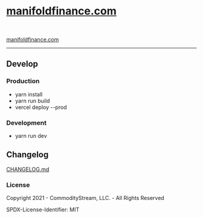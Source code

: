 # [manifoldfinance.com](https://manifoldfinance.com)

<br />

[manifoldfinance.com](https://manifoldfinance.com)

---

## Develop

### Production

- yarn install
- yarn run build
- vercel deploy --prod

### Development

- yarn run dev

## Changelog

[CHANGELOG.md](CHANGELOG.md)

### License

Copyright 2021 - CommodityStream, LLC. - All Rights Reserved

SPDX-License-Identifier: MIT
